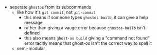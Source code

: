 - seperate `ghostos` from its subcommands
  - like how it's `git commit`, not `git-commit`
    - this means if someone types `ghostos builb`, it can give a help message
    - rather than giving a vauge error because `ghostos-builb` isn't defined
    - this also means `ghost-os build` giving a "command not found" error tacitly means that ghost-os isn't the correct way to spell it
  - semi-modular
